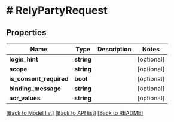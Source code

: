 # # RelyPartyRequest

## Properties

Name | Type | Description | Notes
------------ | ------------- | ------------- | -------------
**login_hint** | **string** |  | [optional]
**scope** | **string** |  | [optional]
**is_consent_required** | **bool** |  | [optional]
**binding_message** | **string** |  | [optional]
**acr_values** | **string** |  | [optional]

[[Back to Model list]](../../README.md#models) [[Back to API list]](../../README.md#endpoints) [[Back to README]](../../README.md)
